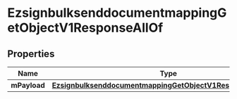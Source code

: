 

# EzsignbulksenddocumentmappingGetObjectV1ResponseAllOf


## Properties

| Name | Type | Description | Notes |
|------------ | ------------- | ------------- | -------------|
|**mPayload** | [**EzsignbulksenddocumentmappingGetObjectV1ResponseMPayload**](EzsignbulksenddocumentmappingGetObjectV1ResponseMPayload.md) |  |  |



